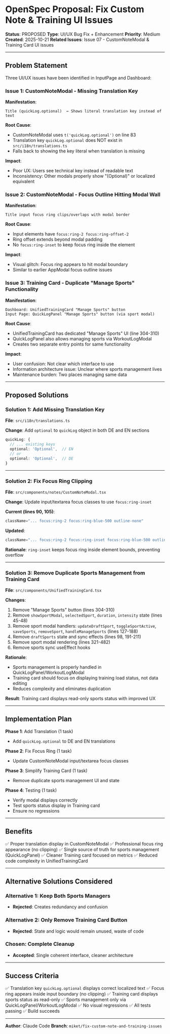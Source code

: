 # OpenSpec Proposal: Fix Custom Note & Training UI Issues

**Status**: PROPOSED
**Type**: UI/UX Bug Fix + Enhancement
**Priority**: Medium
**Created**: 2025-10-21
**Related Issues**: Issue 07 - CustomNoteModal & Training Card UI issues

---

## Problem Statement

Three UI/UX issues have been identified in InputPage and Dashboard:

### Issue 1: CustomNoteModal - Missing Translation Key
**Manifestation**:
```
Title (quickLog.optional)  ← Shows literal translation key instead of text
```

**Root Cause**:
- CustomNoteModal uses `t('quickLog.optional')` on line 83
- Translation key `quickLog.optional` does NOT exist in `src/i18n/translations.ts`
- Falls back to showing the key literal when translation is missing

**Impact**:
- Poor UX: Users see technical key instead of readable text
- Inconsistency: Other modals properly show "(Optional)" or localized equivalent

### Issue 2: CustomNoteModal - Focus Outline Hitting Modal Wall
**Manifestation**:
```
Title input focus ring clips/overlaps with modal border
```

**Root Cause**:
- Input elements have `focus:ring-2 focus:ring-offset-2`
- Ring offset extends beyond modal padding
- No `focus:ring-inset` to keep focus ring inside the element

**Impact**:
- Visual glitch: Focus ring appears to hit modal boundary
- Similar to earlier AppModal focus outline issues

### Issue 3: Training Card - Duplicate "Manage Sports" Functionality
**Manifestation**:
```
Dashboard: UnifiedTrainingCard "Manage Sports" button
Input Page: QuickLogPanel "Manage Sports" button (via sport modal)
```

**Root Cause**:
- UnifiedTrainingCard has dedicated "Manage Sports" UI (line 304-310)
- QuickLogPanel also allows managing sports via WorkoutLogModal
- Creates two separate entry points for same functionality

**Impact**:
- User confusion: Not clear which interface to use
- Information architecture issue: Unclear where sports management lives
- Maintenance burden: Two places managing same data

---

## Proposed Solutions

### Solution 1: Add Missing Translation Key
**File**: `src/i18n/translations.ts`

**Change**: Add `optional` to `quickLog` object in both DE and EN sections

```typescript
quickLog: {
  // ... existing keys
  optional: 'Optional',  // EN
  // or
  optional: 'Optional',  // DE
}
```

---

### Solution 2: Fix Focus Ring Clipping
**File**: `src/components/notes/CustomNoteModal.tsx`

**Change**: Update input/textarea focus classes to use `focus:ring-inset`

**Current (lines 90, 105)**:
```jsx
className="... focus:ring-2 focus:ring-blue-500 outline-none"
```

**Updated**:
```jsx
className="... focus:ring-2 focus:ring-inset focus:ring-blue-500 outline-none"
```

**Rationale**: `ring-inset` keeps focus ring inside element bounds, preventing overflow

---

### Solution 3: Remove Duplicate Sports Management from Training Card
**File**: `src/components/UnifiedTrainingCard.tsx`

**Changes**:
1. Remove "Manage Sports" button (lines 304-310)
2. Remove `showSportModal`, `selectedSport`, `duration`, `intensity` state (lines 45-48)
3. Remove sport modal handlers: `updateDraftSport`, `toggleSportActive`, `saveSports`, `removeSport`, `handleManageSports` (lines 127-188)
4. Remove `draftSports` state and sync effects (lines 98, 191-211)
5. Remove sport modal rendering (lines 321-482)
6. Remove sports sync useEffect hooks

**Rationale**:
- Sports management is properly handled in QuickLogPanel/WorkoutLogModal
- Training card should focus on displaying training load status, not data editing
- Reduces complexity and eliminates duplication

**Result**: Training card displays read-only sports status with improved UX

---

## Implementation Plan

**Phase 1**: Add Translation (1 task)
- Add `quickLog.optional` to DE and EN translations

**Phase 2**: Fix Focus Ring (1 task)
- Update CustomNoteModal input/textarea focus classes

**Phase 3**: Simplify Training Card (1 task)
- Remove duplicate sports management UI and state

**Phase 4**: Testing (1 task)
- Verify modal displays correctly
- Test sports status display in Training card
- Ensure no regressions

---

## Benefits

✅ Proper translation display in CustomNoteModal
✅ Professional focus ring appearance (no clipping)
✅ Single source of truth for sports management (QuickLogPanel)
✅ Cleaner Training card focused on metrics
✅ Reduced code complexity in UnifiedTrainingCard

---

## Alternative Solutions Considered

### Alternative 1: Keep Both Sports Managers
- **Rejected**: Creates redundancy and confusion

### Alternative 2: Only Remove Training Card Button
- **Rejected**: State and logic would remain unused, waste of code

### Chosen: Complete Cleanup
- **Accepted**: Single coherent interface, cleaner architecture

---

## Success Criteria

✅ Translation key `quickLog.optional` displays correct localized text
✅ Focus ring appears inside input boundary (no clipping)
✅ Training card displays sports status as read-only
✅ Sports management only via QuickLogPanel/WorkoutLogModal
✅ No visual regressions
✅ All tests passing
✅ Build succeeds

---

**Author**: Claude Code
**Branch**: `miket/fix-custom-note-and-training-issues`
